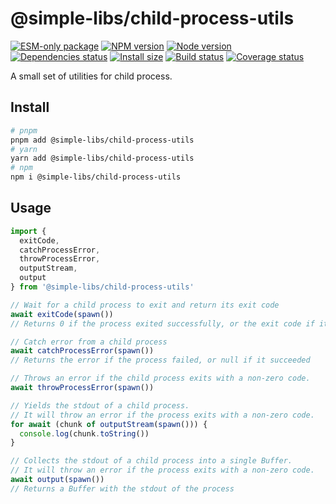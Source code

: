 # @simple-libs/child-process-utils

[![ESM-only package][package]][package-url]
[![NPM version][npm]][npm-url]
[![Node version][node]][node-url]
[![Dependencies status][deps]][deps-url]
[![Install size][size]][size-url]
[![Build status][build]][build-url]
[![Coverage status][coverage]][coverage-url]

[package]: https://img.shields.io/badge/package-ESM--only-ffe536.svg
[package-url]: https://nodejs.org/api/esm.html

[npm]: https://img.shields.io/npm/v/@simple-libs/child-process-utils.svg
[npm-url]: https://www.npmjs.com/package/@simple-libs/child-process-utils

[node]: https://img.shields.io/node/v/@simple-libs/child-process-utils.svg
[node-url]: https://nodejs.org

[deps]: https://img.shields.io/librariesio/release/npm/@simple-libs/child-process-utils
[deps-url]: https://libraries.io/npm/@simple-libs%2Fchild-process-utils/tree

[size]: https://packagephobia.com/badge?p=@simple-libs/child-process-utils
[size-url]: https://packagephobia.com/result?p=@simple-libs/child-process-utils

[build]: https://img.shields.io/github/actions/workflow/status/TrigenSoftware/simple-libs/tests.yml?branch=main
[build-url]: https://github.com/TrigenSoftware/simple-libs/actions

[coverage]: https://coveralls.io/repos/github/TrigenSoftware/simple-libs/badge.svg?branch=main
[coverage-url]: https://coveralls.io/github/TrigenSoftware/simple-libs?branch=main

A small set of utilities for child process.

## Install

```bash
# pnpm
pnpm add @simple-libs/child-process-utils
# yarn
yarn add @simple-libs/child-process-utils
# npm
npm i @simple-libs/child-process-utils
```

## Usage

```ts
import {
  exitCode,
  catchProcessError,
  throwProcessError,
  outputStream,
  output
} from '@simple-libs/child-process-utils'

// Wait for a child process to exit and return its exit code
await exitCode(spawn())
// Returns 0 if the process exited successfully, or the exit code if it failed

// Catch error from a child process
await catchProcessError(spawn())
// Returns the error if the process failed, or null if it succeeded

// Throws an error if the child process exits with a non-zero code.
await throwProcessError(spawn())

// Yields the stdout of a child process.
// It will throw an error if the process exits with a non-zero code.
for await (chunk of outputStream(spawn())) {
  console.log(chunk.toString())
}

// Collects the stdout of a child process into a single Buffer.
// It will throw an error if the process exits with a non-zero code.
await output(spawn())
// Returns a Buffer with the stdout of the process
```
